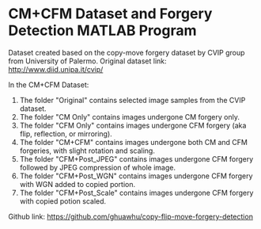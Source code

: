 # CM+CFM Dataset and Forgery Detection MATLAB Program

Dataset created based on the copy-move forgery dataset by CVIP group from University of Palermo.
Original dataset link: http://www.diid.unipa.it/cvip/

In the CM+CFM Dataset:
1. The folder "Original" contains selected image samples from the CVIP dataset.
2. The folder "CM Only" contains images undergone CM forgery only.
3. The folder "CFM Only" contains images undergone CFM forgery (aka flip, reflection, or mirroring).
4. The folder "CM+CFM" contains images undergone both CM and CFM forgeries, with slight rotation and scaling.
5. The folder "CFM+Post_JPEG" contains images undergone CFM forgery followed by JPEG compression of whole image.
6. The folder "CFM+Post_WGN" contains images undergone CFM forgery with WGN added to copied portion.
7. The folder "CFM+Post_Scale" contains images undergone CFM forgery with copied potion scaled.

Github link: https://github.com/ghuawhu/copy-flip-move-forgery-detection
